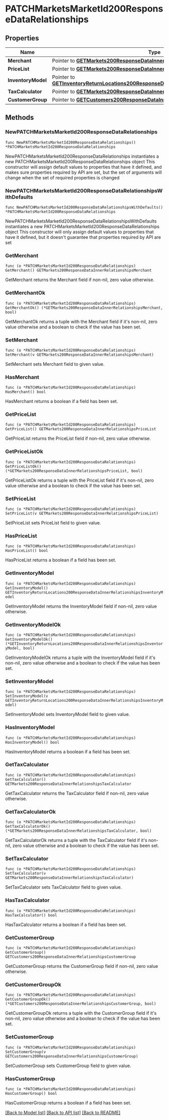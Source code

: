 # PATCHMarketsMarketId200ResponseDataRelationships

## Properties

Name | Type | Description | Notes
------------ | ------------- | ------------- | -------------
**Merchant** | Pointer to [**GETMarkets200ResponseDataInnerRelationshipsMerchant**](GETMarkets200ResponseDataInnerRelationshipsMerchant.md) |  | [optional] 
**PriceList** | Pointer to [**GETMarkets200ResponseDataInnerRelationshipsPriceList**](GETMarkets200ResponseDataInnerRelationshipsPriceList.md) |  | [optional] 
**InventoryModel** | Pointer to [**GETInventoryReturnLocations200ResponseDataInnerRelationshipsInventoryModel**](GETInventoryReturnLocations200ResponseDataInnerRelationshipsInventoryModel.md) |  | [optional] 
**TaxCalculator** | Pointer to [**GETMarkets200ResponseDataInnerRelationshipsTaxCalculator**](GETMarkets200ResponseDataInnerRelationshipsTaxCalculator.md) |  | [optional] 
**CustomerGroup** | Pointer to [**GETCustomers200ResponseDataInnerRelationshipsCustomerGroup**](GETCustomers200ResponseDataInnerRelationshipsCustomerGroup.md) |  | [optional] 

## Methods

### NewPATCHMarketsMarketId200ResponseDataRelationships

`func NewPATCHMarketsMarketId200ResponseDataRelationships() *PATCHMarketsMarketId200ResponseDataRelationships`

NewPATCHMarketsMarketId200ResponseDataRelationships instantiates a new PATCHMarketsMarketId200ResponseDataRelationships object
This constructor will assign default values to properties that have it defined,
and makes sure properties required by API are set, but the set of arguments
will change when the set of required properties is changed

### NewPATCHMarketsMarketId200ResponseDataRelationshipsWithDefaults

`func NewPATCHMarketsMarketId200ResponseDataRelationshipsWithDefaults() *PATCHMarketsMarketId200ResponseDataRelationships`

NewPATCHMarketsMarketId200ResponseDataRelationshipsWithDefaults instantiates a new PATCHMarketsMarketId200ResponseDataRelationships object
This constructor will only assign default values to properties that have it defined,
but it doesn't guarantee that properties required by API are set

### GetMerchant

`func (o *PATCHMarketsMarketId200ResponseDataRelationships) GetMerchant() GETMarkets200ResponseDataInnerRelationshipsMerchant`

GetMerchant returns the Merchant field if non-nil, zero value otherwise.

### GetMerchantOk

`func (o *PATCHMarketsMarketId200ResponseDataRelationships) GetMerchantOk() (*GETMarkets200ResponseDataInnerRelationshipsMerchant, bool)`

GetMerchantOk returns a tuple with the Merchant field if it's non-nil, zero value otherwise
and a boolean to check if the value has been set.

### SetMerchant

`func (o *PATCHMarketsMarketId200ResponseDataRelationships) SetMerchant(v GETMarkets200ResponseDataInnerRelationshipsMerchant)`

SetMerchant sets Merchant field to given value.

### HasMerchant

`func (o *PATCHMarketsMarketId200ResponseDataRelationships) HasMerchant() bool`

HasMerchant returns a boolean if a field has been set.

### GetPriceList

`func (o *PATCHMarketsMarketId200ResponseDataRelationships) GetPriceList() GETMarkets200ResponseDataInnerRelationshipsPriceList`

GetPriceList returns the PriceList field if non-nil, zero value otherwise.

### GetPriceListOk

`func (o *PATCHMarketsMarketId200ResponseDataRelationships) GetPriceListOk() (*GETMarkets200ResponseDataInnerRelationshipsPriceList, bool)`

GetPriceListOk returns a tuple with the PriceList field if it's non-nil, zero value otherwise
and a boolean to check if the value has been set.

### SetPriceList

`func (o *PATCHMarketsMarketId200ResponseDataRelationships) SetPriceList(v GETMarkets200ResponseDataInnerRelationshipsPriceList)`

SetPriceList sets PriceList field to given value.

### HasPriceList

`func (o *PATCHMarketsMarketId200ResponseDataRelationships) HasPriceList() bool`

HasPriceList returns a boolean if a field has been set.

### GetInventoryModel

`func (o *PATCHMarketsMarketId200ResponseDataRelationships) GetInventoryModel() GETInventoryReturnLocations200ResponseDataInnerRelationshipsInventoryModel`

GetInventoryModel returns the InventoryModel field if non-nil, zero value otherwise.

### GetInventoryModelOk

`func (o *PATCHMarketsMarketId200ResponseDataRelationships) GetInventoryModelOk() (*GETInventoryReturnLocations200ResponseDataInnerRelationshipsInventoryModel, bool)`

GetInventoryModelOk returns a tuple with the InventoryModel field if it's non-nil, zero value otherwise
and a boolean to check if the value has been set.

### SetInventoryModel

`func (o *PATCHMarketsMarketId200ResponseDataRelationships) SetInventoryModel(v GETInventoryReturnLocations200ResponseDataInnerRelationshipsInventoryModel)`

SetInventoryModel sets InventoryModel field to given value.

### HasInventoryModel

`func (o *PATCHMarketsMarketId200ResponseDataRelationships) HasInventoryModel() bool`

HasInventoryModel returns a boolean if a field has been set.

### GetTaxCalculator

`func (o *PATCHMarketsMarketId200ResponseDataRelationships) GetTaxCalculator() GETMarkets200ResponseDataInnerRelationshipsTaxCalculator`

GetTaxCalculator returns the TaxCalculator field if non-nil, zero value otherwise.

### GetTaxCalculatorOk

`func (o *PATCHMarketsMarketId200ResponseDataRelationships) GetTaxCalculatorOk() (*GETMarkets200ResponseDataInnerRelationshipsTaxCalculator, bool)`

GetTaxCalculatorOk returns a tuple with the TaxCalculator field if it's non-nil, zero value otherwise
and a boolean to check if the value has been set.

### SetTaxCalculator

`func (o *PATCHMarketsMarketId200ResponseDataRelationships) SetTaxCalculator(v GETMarkets200ResponseDataInnerRelationshipsTaxCalculator)`

SetTaxCalculator sets TaxCalculator field to given value.

### HasTaxCalculator

`func (o *PATCHMarketsMarketId200ResponseDataRelationships) HasTaxCalculator() bool`

HasTaxCalculator returns a boolean if a field has been set.

### GetCustomerGroup

`func (o *PATCHMarketsMarketId200ResponseDataRelationships) GetCustomerGroup() GETCustomers200ResponseDataInnerRelationshipsCustomerGroup`

GetCustomerGroup returns the CustomerGroup field if non-nil, zero value otherwise.

### GetCustomerGroupOk

`func (o *PATCHMarketsMarketId200ResponseDataRelationships) GetCustomerGroupOk() (*GETCustomers200ResponseDataInnerRelationshipsCustomerGroup, bool)`

GetCustomerGroupOk returns a tuple with the CustomerGroup field if it's non-nil, zero value otherwise
and a boolean to check if the value has been set.

### SetCustomerGroup

`func (o *PATCHMarketsMarketId200ResponseDataRelationships) SetCustomerGroup(v GETCustomers200ResponseDataInnerRelationshipsCustomerGroup)`

SetCustomerGroup sets CustomerGroup field to given value.

### HasCustomerGroup

`func (o *PATCHMarketsMarketId200ResponseDataRelationships) HasCustomerGroup() bool`

HasCustomerGroup returns a boolean if a field has been set.


[[Back to Model list]](../README.md#documentation-for-models) [[Back to API list]](../README.md#documentation-for-api-endpoints) [[Back to README]](../README.md)


